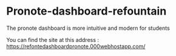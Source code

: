 # Pronote-dashboard-refountain
The pronote dashboard is more intuitive and modern for students

You can find the site at this address : https://refontedashboardpronote.000webhostapp.com/
